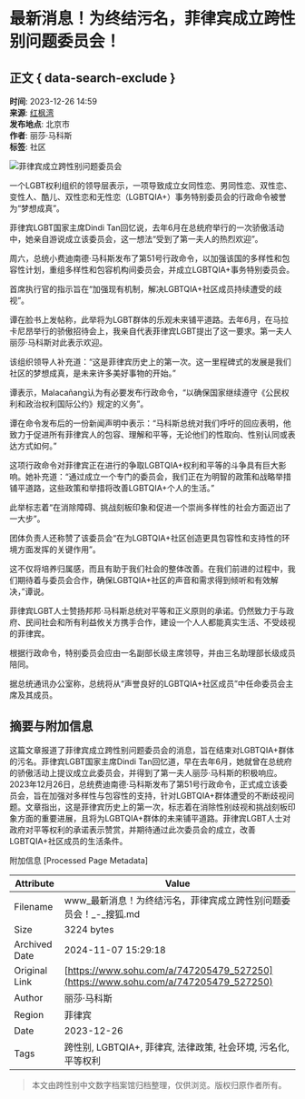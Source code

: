 # 最新消息！为终结污名，菲律宾成立跨性别问题委员会！

## 正文 { data-search-exclude }


**时间**: 2023-12-26 14:59  
**来源**: [红枫湾](https://www.sohu.com/a/747205479_527250?spm=smpc.content-abroad.content.1.1730993299911k3coh6Y)  
**发布地点**: 北京市  
**作者**: 丽莎·马科斯  
**标签**: 社区

![菲律宾成立跨性别问题委员会](//p2.itc.cn/images01/20231226/27f044fecc624d38af511a684df0d650.jpeg)

一个LGBT权利组织的领导层表示，一项导致成立女同性恋、男同性恋、双性恋、变性人、酷儿、双性恋和无性恋（LGBTQIA+）事务特别委员会的行政命令被誉为“梦想成真”。

菲律宾LGBT国家主席Dindi Tan回忆说，去年6月在总统府举行的一次骄傲活动中，她亲自游说成立该委员会，这一想法“受到了第一夫人的热烈欢迎”。

周六，总统小费迪南德·马科斯发布了第51号行政命令，以加强该国的多样性和包容性计划，重组多样性和包容机构间委员会，并成立LGBTQIA+事务特别委员会。

首席执行官的指示旨在“加强现有机制，解决LGBTQIA+社区成员持续遭受的歧视”。

谭在脸书上发帖称，此举将为LGBT群体的乐观未来铺平道路。去年6月，在马拉卡尼昂举行的骄傲招待会上，我亲自代表菲律宾LGBT提出了这一要求。第一夫人丽莎·马科斯对此表示欢迎。

该组织领导人补充道：“这是菲律宾历史上的第一次。这一里程碑式的发展是我们社区的梦想成真，是未来许多美好事物的开始。”

谭表示，Malacañang认为有必要发布行政命令，“以确保国家继续遵守《公民权利和政治权利国际公约》规定的义务”。

谭在命令发布后的一份新闻声明中表示：“马科斯总统对我们呼吁的回应表明，他致力于促进所有菲律宾人的包容、理解和平等，无论他们的性取向、性别认同或表达方式如何。”

这项行政命令对菲律宾正在进行的争取LGBTQIA+权利和平等的斗争具有巨大影响。她补充道：“通过成立一个专门的委员会，我们正在为明智的政策和战略举措铺平道路，这些政策和举措将改善LGBTQIA+个人的生活。”

此举标志着“在消除障碍、挑战刻板印象和促进一个崇尚多样性的社会方面迈出了一大步”。

团体负责人还称赞了该委员会“在为LGBTQIA+社区创造更具包容性和支持性的环境方面发挥的关键作用”。

这不仅将培养归属感，而且有助于我们社会的整体改善。在我们前进的过程中，我们期待着与委员会合作，确保LGBTQIA+社区的声音和需求得到倾听和有效解决，”谭说。

菲律宾LGBT人士赞扬邦邦·马科斯总统对平等和正义原则的承诺。仍然致力于与政府、民间社会和所有利益攸关方携手合作，建设一个人人都能真实生活、不受歧视的菲律宾。

根据行政命令，特别委员会应由一名副部长级主席领导，并由三名助理部长级成员陪同。

据总统通讯办公室称，总统将从“声誉良好的LGBTQIA+社区成员”中任命委员会主席及其成员。

## 摘要与附加信息

<!-- tcd_abstract -->
这篇文章报道了菲律宾成立跨性别问题委员会的消息，旨在结束对LGBTQIA+群体的污名。菲律宾LGBT国家主席Dindi Tan回忆道，早在去年6月，她就曾在总统府的骄傲活动上提议成立此委员会，并得到了第一夫人丽莎·马科斯的积极响应。2023年12月26日，总统费迪南德·马科斯发布了第51号行政命令，正式成立该委员会，旨在加强对多样性与包容性的支持，针对LGBTQIA+群体遭受的不断歧视问题。文章指出，这是菲律宾历史上的第一次，标志着在消除性别歧视和挑战刻板印象方面的重要进展，且将为LGBTQIA+群体的未来铺平道路。菲律宾LGBT人士对政府对平等权利的承诺表示赞赏，并期待通过此次委员会的成立，改善LGBTQIA+社区成员的生活条件。
<!-- tcd_abstract_end -->

附加信息 [Processed Page Metadata]

| Attribute       | Value                                  |
|-----------------|----------------------------------------|
| Filename        | www_最新消息！为终结污名，菲律宾成立跨性别问题委员会！_-_搜狐.md                             |
| Size            | 3224 bytes                           |
| Archived Date   | 2024-11-07 15:29:18                             |
| Original Link   | [https://www.sohu.com/a/747205479_527250](https://www.sohu.com/a/747205479_527250)                       |
| Author          | 丽莎·马科斯                               |
| Region          | 菲律宾                               |
| Date            | 2023-12-26                                 |
| Tags            | 跨性别, LGBTQIA+, 菲律宾, 法律政策, 社会环境, 污名化, 平等权利                                 |
>
> 本文由跨性别中文数字档案馆归档整理，仅供浏览。版权归原作者所有。
>
